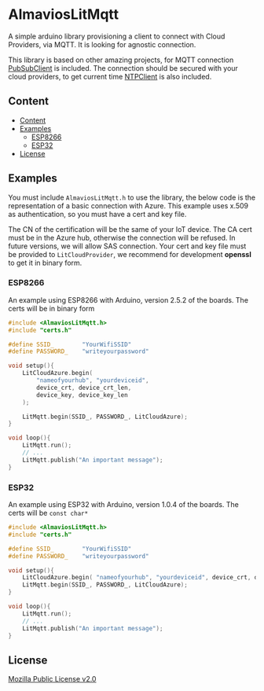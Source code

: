 # AlmaviosLitMqtt
A simple arduino library provisioning a client to connect with Cloud Providers, via MQTT. It is looking for agnostic connection. 

This library is based on other amazing projects, for MQTT connection [PubSubClient](https://github.com/knolleary/pubsubclient) is included. The connection should be secured with your cloud providers, to get current time [NTPClient](https://github.com/arduino-libraries/NTPClient) is also included.

## Content
* [Content](#content)
* [Examples](#examples)
  * [ESP8266](#esp8266)
  * [ESP32](#esp32)
* [License](#license)

## Examples

You must include `AlmaviosLitMqtt.h` to use the library, the below code is the representation of a basic connection with Azure. This example uses x.509 as authentication, so you must have a cert and key file.

The CN of the certification will be the same of your IoT device. The CA cert must be in the Azure hub, otherwise the connection will be refused. In future versions, we will allow SAS connection. Your cert and key file must be provided to `LitCloudProvider`, we recommend for development **openssl** to get it in binary form.

### ESP8266

An example using ESP8266 with Arduino, version 2.5.2 of the boards. The certs will be in binary form

```C++
#include <AlmaviosLitMqtt.h>
#include "certs.h"

#define SSID_        "YourWifiSSID"
#define PASSWORD_    "writeyourpassword"

void setup(){
    LitCloudAzure.begin(
        "nameofyourhub", "yourdeviceid",
        device_crt, device_crt_len,
        device_key, device_key_len
    );

    LitMqtt.begin(SSID_, PASSWORD_, LitCloudAzure);
}

void loop(){
    LitMqtt.run();
    // ...
    LitMqtt.publish("An important message");
}
```

### ESP32

An example using ESP32 with Arduino, version 1.0.4 of the boards. The certs will be `const char*`

```C++
#include <AlmaviosLitMqtt.h>
#include "certs.h"

#define SSID_        "YourWifiSSID"
#define PASSWORD_    "writeyourpassword"

void setup(){
    LitCloudAzure.begin( "nameofyourhub", "yourdeviceid", device_crt, device_key);
    LitMqtt.begin(SSID_, PASSWORD_, LitCloudAzure);
}

void loop(){
    LitMqtt.run();
    // ...
    LitMqtt.publish("An important message");
}
```


## License
[Mozilla Public License v2.0](https://github.com/almavios/almavios-lit-mqtt/blob/master/LICENSE)